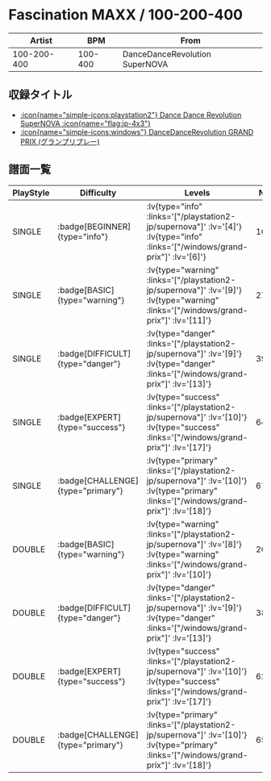 # Fascination MAXX / 100-200-400

|Artist|BPM|From|
|------|---|----|
|100-200-400|100-400|DanceDanceRevolution SuperNOVA|

## 収録タイトル

- [ :icon{name="simple-icons:playstation2"} Dance Dance Revolution SuperNOVA :icon{name="flag:jp-4x3"} ](/playstation2-jp/supernova)
- [ :icon{name="simple-icons:windows"} DanceDanceRevolution GRAND PRIX (グランプリプレー)](/windows/grand-prix)

## 譜面一覧

|PlayStyle|Difficulty|Levels|Notes|Movie|
|---------|----------|------|-----|-----|
|SINGLE| :badge[BEGINNER]{type="info"} | :lv{type="info" :links='["/playstation2-jp/supernova"]' :lv='[4]'}  :lv{type="info" :links='["/windows/grand-prix"]' :lv='[6]'} |101/0||
|SINGLE| :badge[BASIC]{type="warning"} | :lv{type="warning" :links='["/playstation2-jp/supernova"]' :lv='[9]'}  :lv{type="warning" :links='["/windows/grand-prix"]' :lv='[11]'} |272/9||
|SINGLE| :badge[DIFFICULT]{type="danger"} | :lv{type="danger" :links='["/playstation2-jp/supernova"]' :lv='[9]'}  :lv{type="danger" :links='["/windows/grand-prix"]' :lv='[13]'} |397/7||
|SINGLE| :badge[EXPERT]{type="success"} | :lv{type="success" :links='["/playstation2-jp/supernova"]' :lv='[10]'}  :lv{type="success" :links='["/windows/grand-prix"]' :lv='[17]'} |640/4||
|SINGLE| :badge[CHALLENGE]{type="primary"} | :lv{type="primary" :links='["/playstation2-jp/supernova"]' :lv='[10]'}  :lv{type="primary" :links='["/windows/grand-prix"]' :lv='[18]'} |670/16||
|DOUBLE| :badge[BASIC]{type="warning"} | :lv{type="warning" :links='["/playstation2-jp/supernova"]' :lv='[8]'}  :lv{type="warning" :links='["/windows/grand-prix"]' :lv='[10]'} |264/12||
|DOUBLE| :badge[DIFFICULT]{type="danger"} | :lv{type="danger" :links='["/playstation2-jp/supernova"]' :lv='[9]'}  :lv{type="danger" :links='["/windows/grand-prix"]' :lv='[13]'} |380/3||
|DOUBLE| :badge[EXPERT]{type="success"} | :lv{type="success" :links='["/playstation2-jp/supernova"]' :lv='[10]'}  :lv{type="success" :links='["/windows/grand-prix"]' :lv='[17]'} |628/3||
|DOUBLE| :badge[CHALLENGE]{type="primary"} | :lv{type="primary" :links='["/playstation2-jp/supernova"]' :lv='[10]'}  :lv{type="primary" :links='["/windows/grand-prix"]' :lv='[18]'} |654/3||
